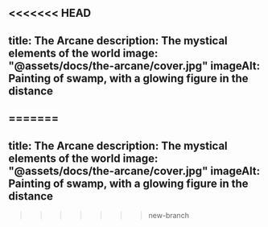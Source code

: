 <<<<<<< HEAD
---
title: The Arcane
description: The mystical elements of the world
image: "@assets/docs/the-arcane/cover.jpg"
imageAlt: Painting of swamp, with a glowing figure in the distance
---
=======
---
title: The Arcane
description: The mystical elements of the world
image: "@assets/docs/the-arcane/cover.jpg"
imageAlt: Painting of swamp, with a glowing figure in the distance
---
>>>>>>> new-branch
